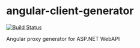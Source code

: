 # angular-client-generator 
[![Build Status](https://travis-ci.org/kuzditomi/angular-client-generator.svg?branch=master)](https://travis-ci.org/kuzditomi/angular-client-generator)

Angular proxy generator for ASP.NET WebAPI
